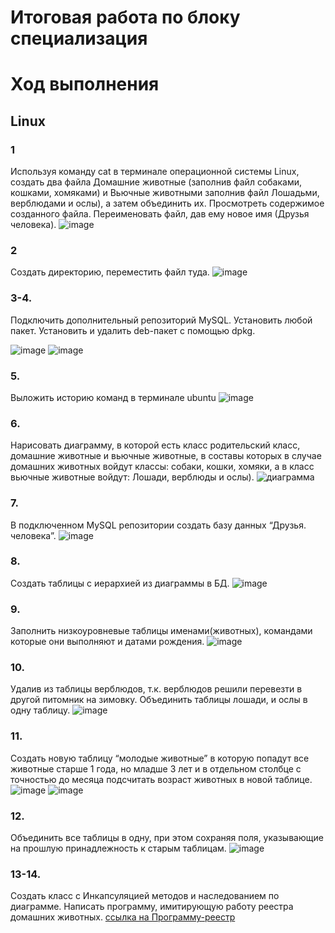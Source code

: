 # Итоговая работа по блоку специализация
# Ход выполнения
## Linux

### 1 
Используя команду cat в терминале операционной системы Linux, создать два файла Домашние животные (заполнив файл собаками, кошками, хомяками) и Вьючные животными заполнив файл Лошадьми, верблюдами и ослы), а затем объединить их. Просмотреть содержимое созданного файла. Переименовать файл, дав ему новое имя (Друзья человека).
![image](https://github.com/yurkovawika/final_work/assets/102153972/48ae2d14-7048-4ca4-a6f0-b02d9d401a53)

### 2
Создать директорию, переместить файл туда. 
![image](https://github.com/yurkovawika/final_work/assets/102153972/84f71472-b608-4d73-8b28-d631fa2da7b5)

### 3-4.	
Подключить дополнительный репозиторий MySQL. Установить любой пакет.
Установить и удалить deb-пакет с помощью dpkg. 

![image](https://github.com/yurkovawika/final_work/assets/102153972/923e5ec3-4674-4600-aa0a-4c42ad9cfffb)
![image](https://github.com/yurkovawika/final_work/assets/102153972/0c0781e1-675e-4260-b3c4-9c29ecde24ce)

### 5.	
Выложить историю команд в терминале ubuntu
![image](https://github.com/yurkovawika/final_work/assets/102153972/fff28415-1b41-4a29-aa31-3aec91ca7348)

### 6.	
Нарисовать диаграмму, в которой есть класс родительский класс, домашние
животные и вьючные животные, в составы которых в случае домашних
животных войдут классы: собаки, кошки, хомяки, а в класс вьючные животные
войдут: Лошади, верблюды и ослы).
![диаграмма](https://github.com/yurkovawika/final_work/assets/102153972/3882c5b7-8c39-4e4f-b6a5-b5b117b0f181)

### 7.
В подключенном MySQL репозитории создать базу данных “Друзья.
человека”.
![image](https://github.com/yurkovawika/final_work/assets/102153972/fbec9846-d116-4af0-b237-9028780e1f3c)

### 8.
Создать таблицы с иерархией из диаграммы в БД.
![image](https://github.com/yurkovawika/final_work/assets/102153972/6ef5d11f-6cbd-4526-8c3e-f23863c7a065)

### 9.
Заполнить низкоуровневые таблицы именами(животных), командами которые они выполняют и датами рождения.
![image](https://github.com/yurkovawika/final_work/assets/102153972/b6bb97a4-098d-4775-97ff-e9700adf850a)

### 10.
Удалив из таблицы верблюдов, т.к. верблюдов решили перевезти в другой питомник на зимовку. Объединить таблицы лошади, и ослы в одну таблицу.
![image](https://github.com/yurkovawika/final_work/assets/102153972/846c6296-ffdb-4bd4-89d2-d988981379a4)

### 11.
Создать новую таблицу “молодые животные” в которую попадут все животные старше 1 года, но младше 3 лет и в отдельном столбце с точностью до месяца подсчитать возраст животных в новой таблице.
![image](https://github.com/yurkovawika/final_work/assets/102153972/7d390f6c-91bb-41bb-8e03-3fc9e3404a35)
![image](https://github.com/yurkovawika/final_work/assets/102153972/ce96e2d9-4bc0-43a1-9654-74f41eb8f122)


### 12.
Объединить все таблицы в одну, при этом сохраняя поля, указывающие на прошлую принадлежность к старым таблицам.
![image](https://github.com/yurkovawika/final_work/assets/102153972/229561a3-4fa8-427c-b1d7-92b33bf95a78)

### 13-14.
Создать класс с Инкапсуляцией методов и наследованием по диаграмме.
Написать программу, имитирующую работу реестра домашних животных.
[ссылка на Программу-реестр](https://github.com/yurkovawika/final_work/tree/main/untitled/src/main/java/AnimalNursery)

